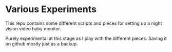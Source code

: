 # Various Experiments #

This repo contains some different scripts and pieces for
setting up a night vision video baby monitor.

Purely experimental at this stage as I play with the different
pieces. Saving it on github mostly just as a backup.
